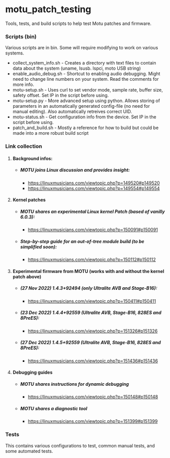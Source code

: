 # motu_patch_testing
Tools, tests, and build scripts to help test Motu patches and firmware. 

### Scripts (bin)
Various scripts are in bin. Some will require modifying to work on various systems.

* collect_system_info.sh - Creates a directory with text files to contain data about the system (uname, lsusb. lspci, moto USB string)
* enable_audio_debug.sh - Shortcut to enabling audio debugging. Might need to change line numbers on your system. Read the comments for more info.
* motu-setup.sh - Uses curl to set vendor mode, sample rate, buffer size, safety offset. Set IP in the script before using.
* motu-setup.py - More advanced setup using python. Allows storing of parameters in an automatically generated config-file (no need for manual editing). Also automatically retreives correct UID.
* motu-status.sh - Get configuration info from the device. Set IP in the script before using.
* patch_and_build.sh - Mostly a reference for how to build but could be made into a more robust build script


### Link collection
1. #### Background infos:
   - ##### MOTU joins Linux discussion and provides insight:
     - https://linuxmusicians.com/viewtopic.php?p=149520#p149520
     - https://linuxmusicians.com/viewtopic.php?p=149554#p149554

2. #### Kernel patches
   - ##### MOTU shares an experimental Linux kernel Patch (based of vanilly 6.0.3):
     - https://linuxmusicians.com/viewtopic.php?p=150091#p150091
   - ##### Step-by-step guide for an out-of-tree module build (to be simplified soon):
     - https://linuxmusicians.com/viewtopic.php?p=150112#p150112

3. #### Experimental firmware from MOTU (works with and without the kernel patch above)
   - ##### (27 Nov 2022) 1.4.3+92494 (only Ultralite AVB and Stage-B16):
     - https://linuxmusicians.com/viewtopic.php?p=150411#p150411 
   - ##### (23 Dec 2022) 1.4.4+92559 (Ultralite AVB, Stage-B16, 828ES and 8PreES):
     - https://linuxmusicians.com/viewtopic.php?p=151326#p151326
   - ##### (27 Dec 2022) 1.4.5+92559 (Ultralite AVB, Stage-B16, 828ES and 8PreES):
     - https://linuxmusicians.com/viewtopic.php?p=151436#p151436

4. #### Debugging guides
   - ##### MOTU shares instructions for dynamic debugging
     - https://linuxmusicians.com/viewtopic.php?p=150148#p150148
   - ##### MOTU shares a diagnostic tool
     - https://linuxmusicians.com/viewtopic.php?p=151399#p151399

### Tests
This contains various configurations to test, common manual tests, and some automated tests.
